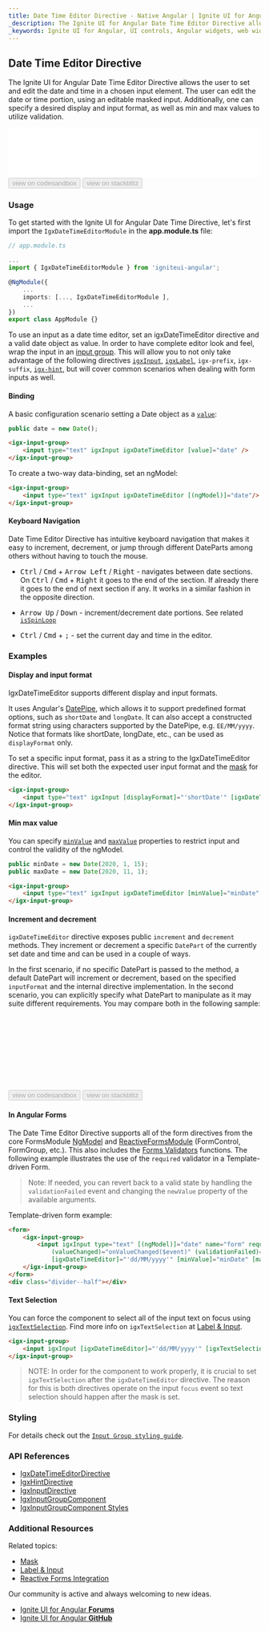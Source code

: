 ```yaml
---
title: Date Time Editor Directive - Native Angular | Ignite UI for Angular 
_description: The Ignite UI for Angular Date Time Editor Directive allows the user to handle date and time using a Date Object.
_keywords: Ignite UI for Angular, UI controls, Angular widgets, web widgets, UI widgets, Angular, Native Angular Components Suite, Native Angular Controls, Native Angular Components Library, Native Angular Components, Angular Date Time Editor Directive, Angular Date Time Directive control, Date Time Editor, Angular Date Time Directive
---
```



## Date Time Editor Directive
<p class="highlight">The Ignite UI for Angular Date Time Editor Directive allows the user to set and edit the date and time in a chosen input element. The user can edit the date or time portion, using an editable masked input. Additionally, one can specify a desired display and input format, as well as min and max values to utilize validation.</p>
<div class="divider"></div>

<div class="sample-container loading" style="height:100px">
    <iframe id="datetime-basic-iframe" src="{environment:demosBaseUrl}/scheduling/datetime-basic" width="100%" height="100%" seamless frameBorder="0" onload="onSampleIframeContentLoaded(this);"></iframe>
</div>
<div>
<button data-localize="codesandbox" disabled class="codesandbox-btn" data-iframe-id="datetime-basic-iframe" data-demos-base-url="{environment:demosBaseUrl}">view on codesandbox</button>
<button data-localize="stackblitz" disabled class="stackblitz-btn" data-iframe-id="datetime-basic-iframe" data-demos-base-url="{environment:demosBaseUrl}">view on stackblitz</button>
</div>
<div class="divider--half"></div>


### Usage
To get started with the Ignite UI for Angular Date Time Directive, let's first import the `IgxDateTimeEditorModule` in the **app.module.ts** file:

```typescript
// app.module.ts

...
import { IgxDateTimeEditorModule } from 'igniteui-angular';

@NgModule({
    ...
    imports: [..., IgxDateTimeEditorModule ],
    ...
})
export class AppModule {}
```


To use an input as a date time editor, set an igxDateTimeEditor directive and a valid date object as value. In order to have complete editor look and feel, wrap the input in an [input group](input_group.md). This will allow you to not only take advantage of the following directives [`igxInput`]({environment:angularApiUrl}/classes/igxinputdirective.html), [`igxLabel`]({environment:angularApiUrl}/classes/igxlabeldirective.html), `igx-prefix`, `igx-suffix`, [`igx-hint`]({environment:angularApiUrl}/classes/igxhintdirective.html), but will cover common scenarios when dealing with form inputs as well.

#### Binding 
A basic configuration scenario setting a Date object as a [`value`]({environment:angularApiUrl}/classes/igxdatetimeeditordirective.html#value):
```typescript
public date = new Date();
```

```html
<igx-input-group>
    <input type="text" igxInput igxDateTimeEditor [value]="date" />
</igx-input-group>
```

To create a two-way data-binding, set an ngModel:
```html
<igx-input-group>
    <input type="text" igxInput igxDateTimeEditor [(ngModel)]="date"/>
</igx-input-group>
```
<div class="divider--half"></div>


#### Keyboard Navigation
Date Time Editor Directive has intuitive keyboard navigation that makes it easy to increment, decrement, or jump through different DateParts among others without having to touch the mouse.

- <kbd>Ctrl</kbd> / <kbd>Cmd</kbd> + <kbd>Arrow Left</kbd> / <kbd>Right</kbd> - navigates between date sections. On <kbd>Ctrl</kbd> / <kbd>Cmd</kbd> + <kbd>Right</kbd> it goes to the end of the section. If already there it goes to the end of next section if any. It works in a similar fashion in the opposite direction.

- <kbd>Arrow Up</kbd> / <kbd>Down</kbd> - increment/decrement date portions. See related [`isSpinLoop`]({environment:angularApiUrl}/classes/igxdatetimeeditordirective.html#isspinloop)

- <kbd>Ctrl</kbd> / <kbd>Cmd</kbd> + <kbd>;</kbd> - set the current day and time in the editor.


### Examples

#### Display and input format
IgxDateTimeEditor supports different display and input formats.

It uses Angular's [DatePipe](https://angular.io/api/common/DatePipe), which allows it to support predefined format options, such as `shortDate` and `longDate`. It can also accept a constructed format string using characters supported by the DatePipe, e.g. `EE/MM/yyyy`. Notice that formats like shortDate, longDate, etc., can be used as `displayFormat` only.

To set a specific input format, pass it as a string to the IgxDateTimeEditor directive. This will set both the expected user input format and the [mask](mask.md) for the editor.


```html
<igx-input-group>
    <input type="text" igxInput [displayFormat]="'shortDate'" [igxDateTimeEditor]="'dd/MM/yyyy'" [(ngModel)]="date"/>
</igx-input-group>
```

#### Min max value
You can specify [`minValue`]({environment:angularApiUrl}/classes/igxdatetimeeditordirective.html#minvalue) and [`maxValue`]({environment:angularApiUrl}/classes/igxdatetimeeditordirective.html#maxvalue) properties to restrict input and control the validity of the ngModel.
```typescript
public minDate = new Date(2020, 1, 15);
public maxDate = new Date(2020, 11, 1);
``` 

```html
<igx-input-group>
    <input type="text" igxInput igxDateTimeEditor [minValue]="minDate" [maxValue]="maxDate" [(ngModel)]="date"/>
</igx-input-group>

```

#### Increment and decrement
`igxDateTimeEditor` directive exposes public `increment` and `decrement` methods. They increment or decrement a specific `DatePart` of the currently set date and time and can be used in a couple of ways.

In the first scenario, if no specific DatePart is passed to the method, a default DatePart will increment or decrement, based on the specified `inputFormat` and the internal directive implementation.
In the second scenario, you can explicitly specify what DatePart to manipulate as it may suite different requirements.
You may compare both in the following sample:
<div class="sample-container loading" style="height:150px">
    <iframe id="datetime-advanced-iframe" data-src="{environment:demosBaseUrl}/scheduling/datetime-advanced" width="100%" height="100%" seamless frameBorder="0" class="lazyload"></iframe>
</div>
<div>
<button data-localize="codesandbox" disabled class="codesandbox-btn" data-iframe-id="datetime-advanced-iframe" data-demos-base-url="{environment:demosBaseUrl}">view on codesandbox</button>
<button data-localize="stackblitz" disabled class="stackblitz-btn" data-iframe-id="datetime-advanced-iframe" data-demos-base-url="{environment:demosBaseUrl}">view on stackblitz</button>
</div>
<div class="divider--half"></div>


#### In Angular Forms
The Date Time Editor Directive supports all of the form directives from the core FormsModule [NgModel](https://angular.io/api/forms/NgModel) and [ReactiveFormsModule](https://angular.io/api/forms/ReactiveFormsModule) (FormControl, FormGroup, etc.). This also includes the [Forms Validators](https://angular.io/api/forms/Validators) functions. The following example illustrates the use of the `required` validator in a Template-driven Form.

> Note: If needed, you can revert back to a valid state by handling the `validationFailed` event and changing the `newValue` property of the available arguments.

Template-driven form example:
```html
<form>
    <igx-input-group>
        <input igxInput type="text" [(ngModel)]="date" name="form" required
            (valueChanged)="onValueChanged($event)" (validationFailed)="onValidationFailed($event)"
            [igxDateTimeEditor]="'dd/MM/yyyy'" [minValue]="minDate" [maxValue]="maxDate" [isSpinLoop]="false" />
    </igx-input-group>
</form>
<div class="divider--half"></div>
```

#### Text Selection
You can force the component to select all of the input text on focus using [`igxTextSelection`]({environment:angularApiUrl}/classes/igxtextselectiondirective.html). Find more info on `igxTextSelection` at [Label & Input](label_input.md#focus--text-selection).

```html
<igx-input-group>
    <input igxInput [igxDateTimeEditor]="'dd/MM/yyyy'" [igxTextSelection]="true"/>
</igx-input-group>
```

> NOTE: In order for the component to work properly, it is crucial to set `igxTextSelection` after the `igxDateTimeEditor` directive. The reason for this is both directives operate on the input `focus` event so text selection should happen after the mask is set.

### Styling 
For details check out the [`Input Group styling guide`](input_group.md#styling).
<div class="divider--half"></div>

### API References
* [IgxDateTimeEditorDirective]({environment:angularApiUrl}/classes/igxdatetimeeditordirective.html)
* [IgxHintDirective]({environment:angularApiUrl}/classes/igxhintdirective.html)
* [IgxInputDirective]({environment:angularApiUrl}/classes/igxinputdirective.html)
* [IgxInputGroupComponent]({environment:angularApiUrl}/classes/igxinputgroupcomponent.html)
* [IgxInputGroupComponent Styles]({environment:sassApiUrl}/index.html#function-igx-input-group-theme)

<div class="divider--half"></div>


### Additional Resources
Related topics:
* [Mask](mask.md)
* [Label & Input](label_input.md)
* [Reactive Forms Integration](input_group_reactive_forms.md)


Our community is active and always welcoming to new ideas.
* [Ignite UI for Angular **Forums**](https://www.infragistics.com/community/forums/f/ignite-ui-for-angular)
* [Ignite UI for Angular **GitHub**](https://github.com/IgniteUI/igniteui-angular)
